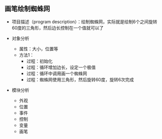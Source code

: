 
## 画笔绘制蜘蛛网
* 项目描述（program description）：绘制蜘蛛网，实际就是绘制6个之间旋转60度的三角形，然后边长控制在一个值就可以了

* 对象分析
    * 属性：大小，位置等
    * 方法1：
        * 过程：初始化
        * 过程：循环增加边长，设定一个极值
        * 过程：循环中调用画一个蜘蛛网
        * 过程：蜘蛛网使用三角形，然后旋转60度，旋转6次完成
* 模块分析
    * 外观
    * 位置
    * 事件
    * 控制
    * 变量
    * 画笔